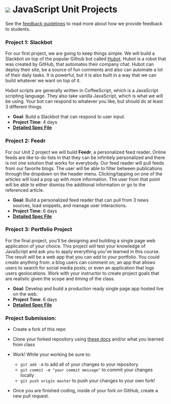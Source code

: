 # ![](https://ga-dash.s3.amazonaws.com/production/assets/logo-9f88ae6c9c3871690e33280fcf557f33.png) JavaScript Unit Projects

See the [feedback guidelines](project-feedback.md) to read more about how we provide feedback to students.


### **Project 1: Slackbot**

For our first project, we are going to keep things simple. We will build a Slackbot on top of the popular Github bot called [Hubot](https://github.com/slackhq/hubot-slack). Hubot is a robot that was created by GitHub, that automates their company chat. Hubot can deploy their site, be a source of fun comments and also can automate a lot of their daily tasks. It is powerful, but it is also built in a way that we can build whatever we want on top of it.

Hubot scripts are generally written in CoffeeScript, which is a JavaScript scripting language. They also take vanilla JavaScript, which is what we will be using. Your bot can respond to whatever you like, but should do at least 3 different things.

  - **Goal**: Build a Slackbot that can respond to user input.
  - **Project Time**: 4 days
  - **[Detailed Spec File](unit1/project-01.md)**


### **Project 2: Feedr**

For our Unit 2 project we will build __Feedr__, a personalized feed reader. Online
feeds are like to-do lists in that they can be infinitely personalized and there is not
one solution that works for everybody. Our feed reader will pull feeds from our favorite blogs. The user will be able to filter between publications through the dropdown on the header menu.
Clicking/tapping on one of the articles will load a pop up with more
information. The user from that point will be able to either dismiss the
additional information or go to the referenced article.

  - **Goal**: Build a personalized feed reader that can pull from 3 news sources, load snippets, and manage user interactions.
  - **Project Time**: 6 days
  - **[Detailed Spec File](unit2/project-02.md)**


### **Project 3: Portfolio Project**
For the final project, you'll be designing and building a single page web application of your choice. This project will test your knowledge of JavaScript and ask you to apply everything you've learned in this course. The result will be a web app that you can add to your portfolio. You could create anything from: a blog users can comment on; an app that allows users to search for social media posts; or even an application that logs users geolocations. Work with your instructor to create project goals that are realistic given the scope and timing of the class.

- **Goal**: Develop and build a production ready single page app hosted live on the web.
- **Project Time**: 6 days
- **[Detailed Spec File](unit4/project-04.md)**


### Project Submission:

* Create a fork of this repo
* Clone your forked repository using [these docs](https://help.github.com/articles/cloning-a-repository/) and/or what you learned from class
* Work! While your working be sure to:

  * `git add -A` to add all of your changes to your repository
  * `git commit -m "your commit message"` to commit your changes locally
  * `git push origin master` to push your changes to your own fork!

* Once you are finished coding, inside of your fork on GitHub, create a new pull request.
